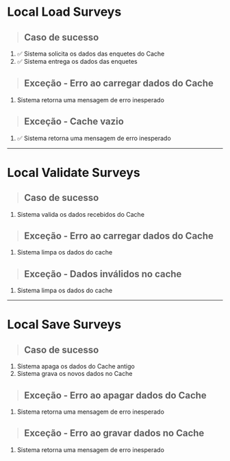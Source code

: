 # Local Load Surveys

> ## Caso de sucesso
1. ✅ Sistema solicita os dados das enquetes do Cache
2. ✅ Sistema entrega os dados das enquetes

> ## Exceção - Erro ao carregar dados do Cache
1. Sistema retorna uma mensagem de erro inesperado

> ## Exceção - Cache vazio
1. ✅ Sistema retorna uma mensagem de erro inesperado

---

# Local Validate Surveys

> ## Caso de sucesso
1. Sistema valida os dados recebidos do Cache

> ## Exceção - Erro ao carregar dados do Cache
1. Sistema limpa os dados do cache

> ## Exceção - Dados inválidos no cache
1. Sistema limpa os dados do cache

---

# Local Save Surveys

> ## Caso de sucesso
1. Sistema apaga os dados do Cache antigo
2. Sistema grava os novos dados no Cache

> ## Exceção - Erro ao apagar dados do Cache
1. Sistema retorna uma mensagem de erro inesperado

> ## Exceção - Erro ao gravar dados no Cache
1. Sistema retorna uma mensagem de erro inesperado
